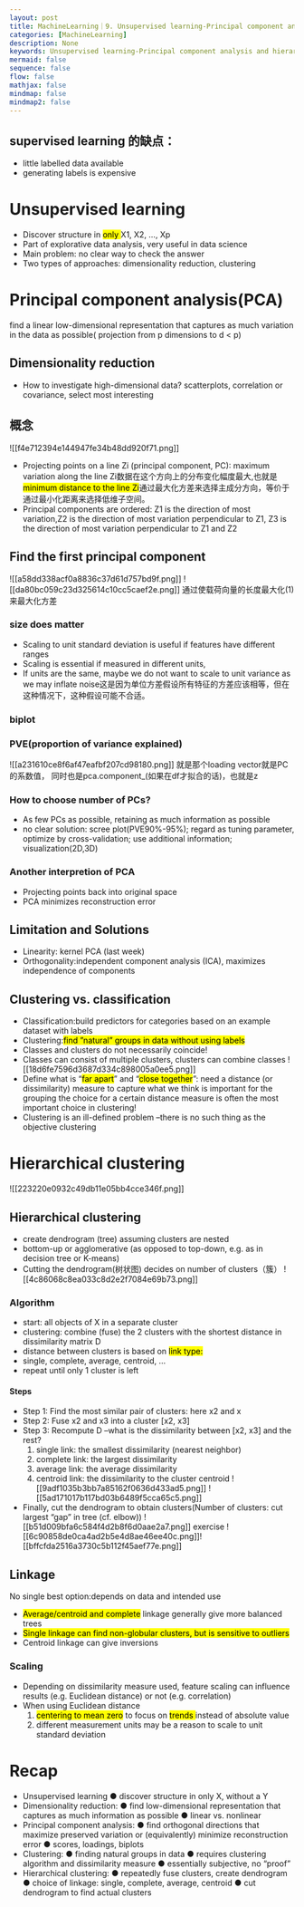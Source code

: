```yaml
---
layout: post
title: MachineLearning｜9. Unsupervised learning-Principal component analysis and hierarchical clustering
categories: [MachineLearning]
description: None
keywords: Unsupervised learning-Principal component analysis and hierarchical clustering
mermaid: false
sequence: false
flow: false
mathjax: false
mindmap: false
mindmap2: false
---
```

## supervised learning 的缺点：
- little labelled data available
- generating labels is expensive
# Unsupervised learning
- Discover structure in <mark class="hltr-orange">only </mark>X1, X2, …, Xp
- Part of explorative data analysis, very useful in data science
- Main problem: no clear way to check the answer
- Two types of approaches: dimensionality reduction, clustering
# Principal component analysis(PCA)
find a linear low-dimensional representation that captures as much variation in the data as possible( projection from p dimensions to d < p)
## Dimensionality reduction
- How to investigate high-dimensional data?
    scatterplots, correlation or covariance, select  most interesting
## 概念
![[f4e712394e144947fe34b48dd920f71.png]]
- Projecting points on a line Zi (principal component, PC):
    maximum variation along the line Zi数据在这个方向上的分布变化幅度最大,也就是<mark class="hltr-orange">minimum distance to the line Zi</mark>通过最大化方差来选择主成分方向，等价于通过最小化距离来选择低维子空间。
- Principal components are ordered: Z1 is the direction of most variation,Z2 is the direction of most variation perpendicular to Z1, Z3 is the direction of most variation perpendicular to Z1 and Z2
## Find the first principal component
![[a58dd338acf0a8836c37d61d757bd9f.png]]
![[da80bc059c23d325614c10cc5caef2e.png]]
通过使载荷向量的长度最大化(1)来最大化方差
### size does matter
- Scaling to unit standard deviation is useful if features have different ranges
- Scaling is essential if measured in different units, 
- If units are the same, maybe we do not want to scale to unit variance as we may inflate noise这是因为单位方差假设所有特征的方差应该相等，但在这种情况下，这种假设可能不合适。
### biplot
### PVE(proportion of variance explained)

![[a231610ce8f6af47eafbf207cd98180.png]]
就是那个loading vector就是PC的系数值， 同时也是pca.component_(如果在df才拟合的话)，也就是z

### How to choose number of PCs?
- As few PCs as possible, retaining as much information as possible
- no clear solution: scree plot(PVE90%-95%);  regard as tuning parameter, optimize by cross-validation; use additional information; visualization(2D,3D)
### Another interpretion of PCA
- Projecting points back into original space
- PCA minimizes reconstruction error
## Limitation and Solutions
- Linearity: kernel PCA (last week)
-  Orthogonality:independent component analysis (ICA), maximizes independence of components
## Clustering vs. classification
- Classification:build predictors for categories based on an example dataset with labels
- Clustering:<mark class="hltr-orange">find ”natural” groups in data without using labels</mark>
- Classes and clusters do not necessarily coincide!
- Classes can consist of multiple clusters, clusters can combine classes
![[18d6fe7596d3687d334c898005a0ee5.png]]
- Define what is “<mark class="hltr-orange">far apart</mark>” and “<mark class="hltr-orange">close together</mark>”: 
    need a distance (or dissimilarity) measure to capture what we think is important for the grouping
    the choice for a certain distance measure is often the most important choice in clustering!
- Clustering is an ill-defined problem –there is no such thing as the objective clustering
# Hierarchical clustering
![[223220e0932c49db11e05bb4cce346f.png]]
## Hierarchical clustering
- create dendrogram (tree) assuming clusters are nested
- bottom-up or agglomerative (as opposed to top-down, e.g. as in decision tree or K-means)
- Cutting the dendrogram(树状图) decides on number of clusters（簇）
![[4c86068c8ea033c8d2e2f7084e69b73.png]]
### Algorithm
- start: all objects of X in a separate cluster
- clustering: combine (fuse) the 2 clusters with the shortest distance in dissimilarity matrix D
-  distance between clusters is based on <mark class="hltr-orange">link type:</mark>
-  single, complete, average, centroid, … 
-  repeat until only 1 cluster is left
#### Steps
- Step 1: Find the most similar pair of clusters: here x2 and x
- Step 2: Fuse x2 and x3 into a cluster [x2, x3]
- Step 3: Recompute D –what is the dissimilarity between [x2, x3] and the rest?
     1. single link: the smallest dissimilarity (nearest neighbor)
     2. complete link: the largest dissimilarity
     3. average link: the average dissimilarity
     4. centroid link: the dissimilarity to the cluster centroid
    ![[9adf1035b3bb7a85162f0636d433ad5.png]]
![[5ad171017b117bd03b6489f5cca65c5.png]]
- Finally, cut the dendrogram to obtain clusters(Number of clusters: cut largest “gap” in tree (cf. elbow))
![[b51d009bfa6c584f4d2b8f6d0aae2a7.png]]
exercise
![[6c90858de0ca4ad2b5e4d8ae46ee40c.png]]![[bffcfda2516a3730c5b112f45aef77e.png]]
## Linkage
No single best option:depends on data and intended use 
- <mark class="hltr-orange">Average/centroid and complete</mark> linkage generally give more balanced trees
- <mark class="hltr-orange">Single linkage can find non-globular clusters, but is sensitive to outliers</mark>
- Centroid linkage can give inversions
### Scaling
-  Depending on dissimilarity measure used, feature scaling can influence results (e.g. Euclidean distance) or not (e.g. correlation)
- When using Euclidean distance
    1. <mark class="hltr-orange">centering to mean zero</mark> to focus on <mark class="hltr-orange">trends </mark>instead of absolute value
    2. different measurement units may be a reason to scale to unit standard deviation
# Recap
- Unsupervised learning
● discover structure in only X, without a Y
- Dimensionality reduction: 
● find low-dimensional representation that captures as much information as possible
● linear vs. nonlinear
- Principal component analysis: 
● find orthogonal directions that maximize preserved variation or (equivalently) minimize reconstruction error
● scores, loadings, biplots
- Clustering: 
● finding natural groups in data
● requires clustering algorithm and dissimilarity measure
● essentially subjective, no “proof”
- Hierarchical clustering:
● repeatedly fuse clusters, create dendrogram
● choice of linkage: single, complete, average, centroid
● cut dendrogram to find actual clusters